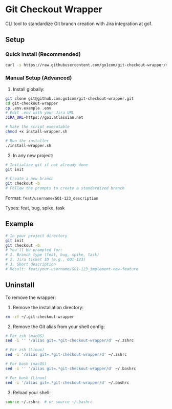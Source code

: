 # Git Checkout Wrapper

CLI tool to standardize Git branch creation with Jira integration at go1.

## Setup

### Quick Install (Recommended)
```bash
curl -s https://raw.githubusercontent.com/go1com/git-checkout-wrapper/main/install-wrapper.sh | bash
```

### Manual Setup (Advanced)
1. Install globally:
```bash
git clone git@github.com:go1com/git-checkout-wrapper.git
cd git-checkout-wrapper
cp .env.example .env
# Edit .env with your Jira URL
JIRA_URL=https://go1.atlassian.net

# Make the script executable
chmod +x install-wrapper.sh

# Run the installer
./install-wrapper.sh
```

2. In any new project:
```bash
# Initialize git if not already done
git init

# Create a new branch
git checkout -b
# Follow the prompts to create a standardized branch
```

Format: `feat/username/GO1-123_description`

Types: feat, bug, spike, task

## Example

```bash
# In your project directory
git init
git checkout -b
# You'll be prompted for:
# 1. Branch type (feat, bug, spike, task)
# 2. Jira ticket ID (e.g., GO1-123)
# 3. Short description
# Result: feat/your-username/GO1-123_implement-new-feature
```

## Uninstall

To remove the wrapper:

1. Remove the installation directory:
```bash
rm -rf ~/.git-checkout-wrapper
```

2. Remove the Git alias from your shell config:
```bash
# For zsh (macOS)
sed -i '' '/alias git=.*git-checkout-wrapper/d' ~/.zshrc

# For zsh (Linux)
sed -i '/alias git=.*git-checkout-wrapper/d' ~/.zshrc

# For bash (macOS)
sed -i '' '/alias git=.*git-checkout-wrapper/d' ~/.bashrc

# For bash (Linux)
sed -i '/alias git=.*git-checkout-wrapper/d' ~/.bashrc
```

3. Reload your shell:
```bash
source ~/.zshrc  # or source ~/.bashrc
```
